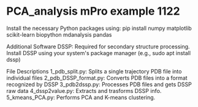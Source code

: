 # PCA_analysis mPro example 1122

Install the necessary Python packages using:
pip install numpy matplotlib scikit-learn biopython mdanalysis pandas

Additional Software
DSSP: Required for secondary structure processing. Install DSSP using your system's package manager (e.g., sudo apt install dssp)

File Descriptions
    1_pdb_split.py: Splits a single trajectory PDB file into individual files
    2_pdb_DSSP_format.py: Converts PDB files into a format recognized by DSSP
    3_pdb2dssp.py: Processes PDB files and gets DSSP raw data
    4_dssp2value.py: Extracts and trasforms DSSP info.
    5_kmeans_PCA.py: Performs PCA and K-means clustering.
